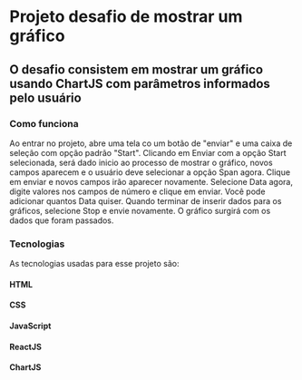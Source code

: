 # Projeto desafio de mostrar um gráfico

## O desafio consistem em mostrar um gráfico usando ChartJS com parâmetros informados pelo usuário

### Como funciona

Ao entrar no projeto, abre uma tela co um botão de "enviar" e uma caixa de seleção com opção padrão "Start".
Clicando em Enviar com  a opção Start selecionada, será dado inicio ao processo de mostrar o gráfico, novos campos aparecem e o usuário deve selecionar a opção Span agora.
Clique em enviar e novos campos irão aparecer novamente.
Selecione Data agora, digite valores nos campos de número e clique em enviar. Você pode adicionar quantos Data quiser.
Quando terminar de inserir dados para os gráficos, selecione Stop e envie novamente.
O gráfico surgirá com os dados que foram passados.

### Tecnologias

As tecnologias usadas para esse projeto são:

#### HTML
#### CSS
#### JavaScript
#### ReactJS
#### ChartJS
